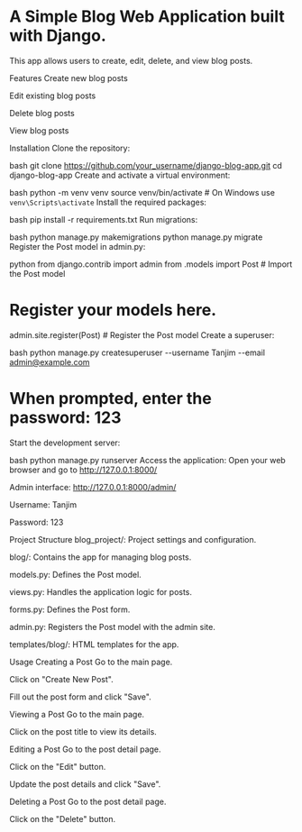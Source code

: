 # A Simple Blog Web Application built with Django. 
This app allows users to create, edit, delete, and view blog posts.

Features
Create new blog posts

Edit existing blog posts

Delete blog posts

View blog posts

Installation
Clone the repository:

bash
git clone https://github.com/your_username/django-blog-app.git
cd django-blog-app
Create and activate a virtual environment:

bash
python -m venv venv
source venv/bin/activate   # On Windows use `venv\Scripts\activate`
Install the required packages:

bash
pip install -r requirements.txt
Run migrations:

bash
python manage.py makemigrations
python manage.py migrate
Register the Post model in admin.py:

python
from django.contrib import admin
from .models import Post  # Import the Post model

# Register your models here.
admin.site.register(Post)  # Register the Post model
Create a superuser:

bash
python manage.py createsuperuser --username Tanjim --email admin@example.com
# When prompted, enter the password: 123
Start the development server:

bash
python manage.py runserver
Access the application: Open your web browser and go to http://127.0.0.1:8000/

Admin interface: http://127.0.0.1:8000/admin/

Username: Tanjim

Password: 123

Project Structure
blog_project/: Project settings and configuration.

blog/: Contains the app for managing blog posts.

models.py: Defines the Post model.

views.py: Handles the application logic for posts.

forms.py: Defines the Post form.

admin.py: Registers the Post model with the admin site.

templates/blog/: HTML templates for the app.

Usage
Creating a Post
Go to the main page.

Click on "Create New Post".

Fill out the post form and click "Save".

Viewing a Post
Go to the main page.

Click on the post title to view its details.

Editing a Post
Go to the post detail page.

Click on the "Edit" button.

Update the post details and click "Save".

Deleting a Post
Go to the post detail page.

Click on the "Delete" button.
